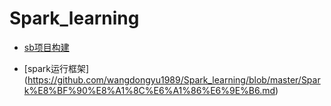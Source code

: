 # Spark_learning

* [sb项目构建](https://github.com/wangdongyu1989/Spark_learning/blob/master/sbt%E9%A1%B9%E7%9B%AE%E6%9E%84%E5%BB%BA.md)

* [spark运行框架] (https://github.com/wangdongyu1989/Spark_learning/blob/master/Spark%E8%BF%90%E8%A1%8C%E6%A1%86%E6%9E%B6.md)
